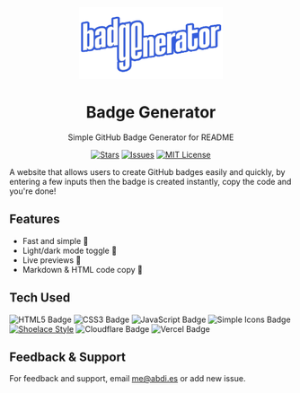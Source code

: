 <div align="center">
    <a href="https://badge-gen.pages.dev">
        <img src="badge-generator.png" width="256" height="128" alt="Badge Generator"/>
    </a>
    <h1>Badge Generator</h1>
    <p>Simple GitHub Badge Generator for README</p>
    
[![Stars](https://custom-icon-badges.demolab.com/github/stars/abdipr/badge-generator?logo=star&style=flat)](https://github.com/abdipr/badge-generator/stargazers "Stars")
[![Issues](https://custom-icon-badges.demolab.com/github/issues-raw/abdipr/badge-generator?logo=issue)](https://github.com/abdipr/badge-generator/issues "Issues")
[![MIT License](https://custom-icon-badges.demolab.com/github/license/abdipr/badge-generator?logo=law&logoColor=white)](https://github.com/abdipr/badge-generator/blob/main/LICENSE "License MIT")
</div>
A website that allows users to create GitHub badges easily and quickly, by entering a few inputs then the badge is created instantly, copy the code and you're done!

## Features
- Fast and simple 🚀
- Light/dark mode toggle 🌙
- Live previews 🔴
- Markdown & HTML code copy 📝

## Tech Used
![HTML5 Badge](https://img.shields.io/badge/HTML5-E34F26?logo=html5&logoColor=fff&style=flat) ![CSS3 Badge](https://img.shields.io/badge/CSS3-1572B6?logo=css3&logoColor=fff&style=flat) ![JavaScript Badge](https://img.shields.io/badge/JavaScript-F7DF1E?logo=javascript&logoColor=000&style=flat) ![Simple Icons Badge](https://img.shields.io/badge/Simple%20Icons-111?logo=simpleicons&logoColor=fff&style=flat) [![Shoelace Style](https://custom-icon-badges.demolab.com/badge/Shoelace-2.14.0-409EFF?style=flat&logo=shoelace&logoColor=white)](https://shoelace.style) ![Cloudflare Badge](https://img.shields.io/badge/Cloudflare-F38020?logo=cloudflare&logoColor=fff&style=flat) ![Vercel Badge](https://img.shields.io/badge/Vercel-000?logo=vercel&logoColor=fff&style=flat)

## Feedback & Support
For feedback and support, email me@abdi.es or add new issue.
